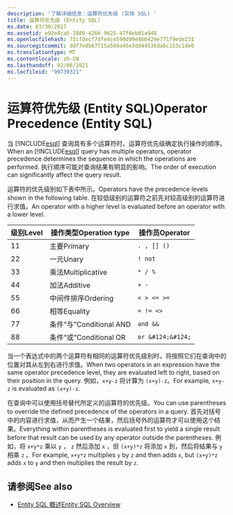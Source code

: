 ```yaml
---
description: '了解详细信息：运算符优先级 (实体 SQL) '
title: 运算符优先级 (Entity SQL)
ms.date: 03/30/2017
ms.assetid: e92e4ca5-2889-4266-9625-47f0eb01a948
ms.openlocfilehash: 72cfdecf7dfe4ce590d99e866429e771f9ede231
ms.sourcegitcommit: ddf7edb67715a5b9a45e3dd44536dabc153c1de0
ms.translationtype: MT
ms.contentlocale: zh-CN
ms.lasthandoff: 02/06/2021
ms.locfileid: "99739321"
---
```

# <a name="operator-precedence-entity-sql"></a><span data-ttu-id="94f73-103">运算符优先级 (Entity SQL)</span><span class="sxs-lookup"><span data-stu-id="94f73-103">Operator Precedence (Entity SQL)</span></span>

<span data-ttu-id="94f73-104">当 [!INCLUDE[esql](../../../../../../includes/esql-md.md)] 查询具有多个运算符时，运算符优先级确定执行操作的顺序。</span><span class="sxs-lookup"><span data-stu-id="94f73-104">When an [!INCLUDE[esql](../../../../../../includes/esql-md.md)] query has multiple operators, operator precedence determines the sequence in which the operations are performed.</span></span> <span data-ttu-id="94f73-105">执行顺序可能对查询结果有明显的影响。</span><span class="sxs-lookup"><span data-stu-id="94f73-105">The order of execution can significantly affect the query result.</span></span>  
  
 <span data-ttu-id="94f73-106">运算符的优先级别如下表中所示。</span><span class="sxs-lookup"><span data-stu-id="94f73-106">Operators have the precedence levels shown in the following table.</span></span> <span data-ttu-id="94f73-107">在较低级别的运算符之前先对较高级别的运算符进行求值。</span><span class="sxs-lookup"><span data-stu-id="94f73-107">An operator with a higher level is evaluated before an operator with a lower level.</span></span>  
  
|<span data-ttu-id="94f73-108">级别</span><span class="sxs-lookup"><span data-stu-id="94f73-108">Level</span></span>|<span data-ttu-id="94f73-109">操作类型</span><span class="sxs-lookup"><span data-stu-id="94f73-109">Operation type</span></span>|<span data-ttu-id="94f73-110">操作员</span><span class="sxs-lookup"><span data-stu-id="94f73-110">Operator</span></span>|  
|-----------|--------------------|--------------|  
|<span data-ttu-id="94f73-111">1</span><span class="sxs-lookup"><span data-stu-id="94f73-111">1</span></span>|<span data-ttu-id="94f73-112">主要</span><span class="sxs-lookup"><span data-stu-id="94f73-112">Primary</span></span>|`. , [] ()`|  
|<span data-ttu-id="94f73-113">2</span><span class="sxs-lookup"><span data-stu-id="94f73-113">2</span></span>|<span data-ttu-id="94f73-114">一元</span><span class="sxs-lookup"><span data-stu-id="94f73-114">Unary</span></span>|`! not`|  
|<span data-ttu-id="94f73-115">3</span><span class="sxs-lookup"><span data-stu-id="94f73-115">3</span></span>|<span data-ttu-id="94f73-116">乘法</span><span class="sxs-lookup"><span data-stu-id="94f73-116">Multiplicative</span></span>|`* / %`|  
|<span data-ttu-id="94f73-117">4</span><span class="sxs-lookup"><span data-stu-id="94f73-117">4</span></span>|<span data-ttu-id="94f73-118">加法</span><span class="sxs-lookup"><span data-stu-id="94f73-118">Additive</span></span>|`+ -`|  
|<span data-ttu-id="94f73-119">5</span><span class="sxs-lookup"><span data-stu-id="94f73-119">5</span></span>|<span data-ttu-id="94f73-120">中间件排序</span><span class="sxs-lookup"><span data-stu-id="94f73-120">Ordering</span></span>|`< > <= >=`|  
|<span data-ttu-id="94f73-121">6</span><span class="sxs-lookup"><span data-stu-id="94f73-121">6</span></span>|<span data-ttu-id="94f73-122">相等</span><span class="sxs-lookup"><span data-stu-id="94f73-122">Equality</span></span>|`= != <>`|  
|<span data-ttu-id="94f73-123">7</span><span class="sxs-lookup"><span data-stu-id="94f73-123">7</span></span>|<span data-ttu-id="94f73-124">条件“与”</span><span class="sxs-lookup"><span data-stu-id="94f73-124">Conditional AND</span></span>|`and &&`|  
|<span data-ttu-id="94f73-125">8</span><span class="sxs-lookup"><span data-stu-id="94f73-125">8</span></span>|<span data-ttu-id="94f73-126">条件“或”</span><span class="sxs-lookup"><span data-stu-id="94f73-126">Conditional OR</span></span>|`or &#124;&#124;`|  
  
 <span data-ttu-id="94f73-127">当一个表达式中的两个运算符有相同的运算符优先级别时，将按照它们在查询中的位置对其从左到右进行求值。</span><span class="sxs-lookup"><span data-stu-id="94f73-127">When two operators in an expression have the same operator precedence level, they are evaluated left to right, based on their position in the query.</span></span> <span data-ttu-id="94f73-128">例如，`x+y-z` 将计算为 `(x+y)-z`。</span><span class="sxs-lookup"><span data-stu-id="94f73-128">For example, `x+y-z` is evaluated as `(x+y)-z`.</span></span>  
  
 <span data-ttu-id="94f73-129">在查询中可以使用括号替代所定义的运算符的优先级。</span><span class="sxs-lookup"><span data-stu-id="94f73-129">You can use parentheses to override the defined precedence of the operators in a query.</span></span> <span data-ttu-id="94f73-130">首先对括号中的内容进行求值，从而产生一个结果，然后括号外的运算符才可以使用这个结果。</span><span class="sxs-lookup"><span data-stu-id="94f73-130">Everything within parentheses is evaluated first to yield a single result before that result can be used by any operator outside the parentheses.</span></span> <span data-ttu-id="94f73-131">例如，将 `x+y*z` 乘以 `y` ， `z` 然后添加 `x` ，但 `(x+y)*z` 将添加 `x` 到，然后将结果与 `y` 相乘 `z` 。</span><span class="sxs-lookup"><span data-stu-id="94f73-131">For example, `x+y*z` multiplies `y` by `z` and then adds `x`, but `(x+y)*z` adds `x` to `y` and then multiplies the result by `z`.</span></span>  
  
## <a name="see-also"></a><span data-ttu-id="94f73-132">请参阅</span><span class="sxs-lookup"><span data-stu-id="94f73-132">See also</span></span>

- [<span data-ttu-id="94f73-133">Entity SQL 概述</span><span class="sxs-lookup"><span data-stu-id="94f73-133">Entity SQL Overview</span></span>](entity-sql-overview.md)
